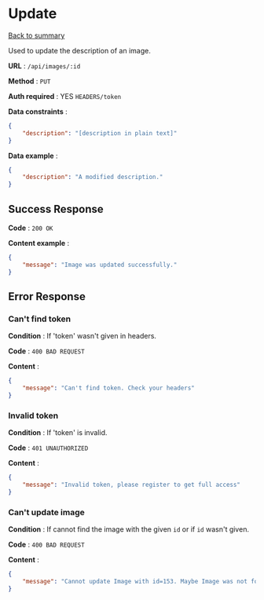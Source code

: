 # Update

[Back to summary](../../README.md)  

Used to update the description of an image.

**URL** : `/api/images/:id`

**Method** : `PUT`

**Auth required** : YES `HEADERS/token`

**Data constraints** :

```json
{
    "description": "[description in plain text]"
}
```

**Data example** :

```json
{
    "description": "A modified description."
}
```

## Success Response

**Code** : `200 OK`

**Content example** :

```json
{
    "message": "Image was updated successfully."
}
```

## Error Response

### Can't find token

**Condition** : If 'token' wasn't given in headers.

**Code** : `400 BAD REQUEST`

**Content** :

```json
{
    "message": "Can't find token. Check your headers"
}
```

### Invalid token

**Condition** : If 'token' is invalid.

**Code** : `401 UNAUTHORIZED`

**Content** :

```json
{
    "message": "Invalid token, please register to get full access"
}
```

### Can't update image

**Condition** : If cannot find the image with the given `id` or if `id` wasn't given.

**Code** : `400 BAD REQUEST`

**Content** :

```json
{
    "message": "Cannot update Image with id=153. Maybe Image was not found or HTTP Body is empty."
}
```
